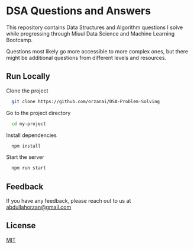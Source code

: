 
# DSA Questions and Answers

This repository contains Data Structures and Algorithm questions I solve while progressing through Miuul Data Science and Machine Learning Bootcamp. 

Questions most likely go more accessible to more complex ones, but there might be additional questions from different levels and resources. 

## Run Locally

Clone the project

```bash
  git clone https://github.com/orzanai/DSA-Problem-Solving
```

Go to the project directory

```bash
  cd my-project
```

Install dependencies

```bash
  npm install
```

Start the server

```bash
  npm run start
```


## Feedback

If you have any feedback, please reach out to us at abdullahorzan@gmail.com


## License

[MIT](https://choosealicense.com/licenses/mit/)

